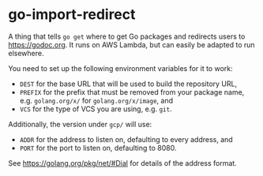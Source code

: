# go-import-redirect

A thing that tells `go get` where to get Go packages and redirects users
to https://godoc.org. It runs on AWS Lambda, but can easily be adapted
to run elsewhere.

You need to set up the following environment variables for it to work:

* `DEST` for the base URL that will be used to build the repository URL,
* `PREFIX` for the prefix that must be removed from your package name,
  e.g. `golang.org/x/` for `golang.org/x/image`, and
* `VCS` for the type of VCS you are using, e.g. `git`.

Additionally, the version under `gcp/` will use:

* `ADDR` for the address to listen on, defaulting to every address, and
* `PORT` for the port to listen on, defaulting to 8080.

See https://golang.org/pkg/net/#Dial for details of the address format.
